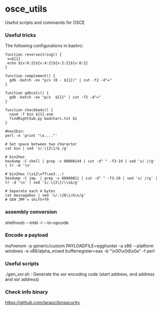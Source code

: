 # osce_utils
Useful scripts and commands for OSCE

### Useful tricks   
The following configurations in bashrc:  
```
function reversestring() {
 v=${1}
 echo ${v:6:2}${v:4:2}${v:2:2}${v:0:2}
}

function complement() {
  gdb -batch -ex "p/x (0 - ${1})" | cut -f2 -d"="
}

function gdbcalc() {
  gdb -batch -ex "p/x  ${1}" | cut -f2 -d"="
}

function checkbads() {
  nasm -f bin ${1}.asm  
  findRightSub.py badchars.txt $1
}  
```  

	#hex2bin:
	perl -e 'print "\x...."'

	# Set space between two character
	cat bin | sed 's/.\{2\}/& /g'

	# bin2hex
	hexdump -C shell | grep -v 00000144 | cut -d" " -f3-19 | sed 's/ //g' | tr -d '\n'

	# bin2hex (\x12\xff\xe3...)
	hexdump -C jmp  | grep -v 00000011 | cut -d" " -f3-19 | sed 's/ //g' | tr -d '\n' | sed 's/.\{2\}/\\x&/g'

    # Separate each 4 bytes
    cat messagebox | sed 's/.\{8\}/&\n/g'
    # SEH JMP = shift+f9 
 
### assembly conversion  
   shellnoob --intel -i --to-opcode
### Encode a payload  
msfvenom  -p generic/custom PAYLOADFILE=egghunter -a x86 --platform windows -e x86/alpha_mixed bufferregister=eax -b "\x00\x0d\x0a" -f perl  

 ### Useful scripts  
 ./gen_xor.sh   : Generate the xor encoding code (start address, end address and xor address)  
 ### Check info binary 
 https://github.com/iaraoz/binsecurity
    
